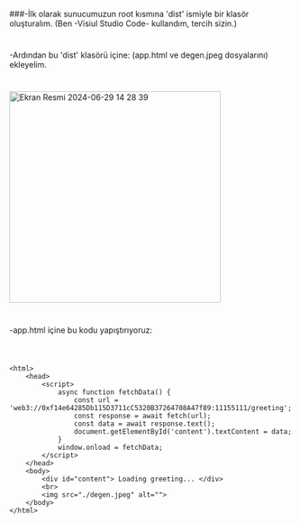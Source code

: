 ###-İlk olarak sunucumuzun root kısmına 'dist' ismiyle bir klasör oluşturalım. (Ben -Visiul Studio Code- kullandım, tercih sizin.)

#

-Ardından bu 'dist' klasörü içine: (app.html ve degen.jpeg dosyalarını) ekleyelim.

#

<img width="375" alt="Ekran Resmi 2024-06-29 14 28 39" src="https://github.com/kaplanbitcoin1/EthStorage-dApp-Tasks/assets/98455323/ceabe228-0b2a-4a24-9e59-7ecdf968d367">

#

-app.html içine bu kodu yapıştırıyoruz:

#

```shell

<html>
    <head>
        <script>
            async function fetchData() {
                const url = 'web3://0xf14e64285Db115D3711cC5320B37264708A47f89:11155111/greeting';
                const response = await fetch(url);
                const data = await response.text();
                document.getElementById('content').textContent = data;
            }
            window.onload = fetchData;
        </script>
    </head>
    <body>
        <div id="content"> Loading greeting... </div>
        <br>
        <img src="./degen.jpeg" alt="">
    </body>
</html>

```
